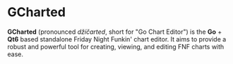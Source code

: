 # GCharted

**GCharted** (pronounced *džíčarted*, short for "Go Chart Editor") is the **Go** + **Qt6** based standalone Friday Night Funkin' chart editor.
It aims to provide a robust and powerful tool for creating, viewing, and editing FNF charts with ease.
